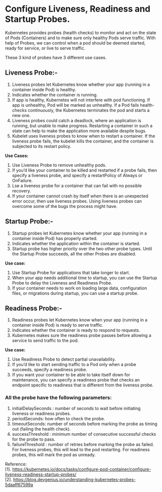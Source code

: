 # Configure Liveness, Readiness and Startup Probes.

Kubernetes provides probes (health checks) to monitor and act on the state of Pods (Containers) and to make sure only healthy Pods serve traffic. With 
help of Probes, we can control when a pod should be deemed started, ready for service, or live to serve traffic.


These 3 kind of probes have 3 different use cases. 

Liveness Probe:-
---
1. Liveness probes let Kubernetes know whether your app (running in a container inside Pod) is healthy.
2. Indicates whether the container is running.
3. If app is healthy, Kubernetes will not interfere with pod functioning. If app is unhealthy, Pod will be marked as unhealthy. If a Pod fails health-checks continuously, the Kubernetes terminates the pod and starts a new one.
4. Liveness probes could catch a deadlock, where an application is running, but unable to make progress. Restarting a container in such a state can help to make the application more available despite bugs.
5. Kubelet uses liveness probes to know when to restart a container. If the liveness probe fails, the kubelet kills the container, and the container is subjected to its restart policy.

<b>Use Cases:</b>
1. Use Liveness Probe to remove unhealthy pods.
2. If you’d like your container to be killed and restarted if a probe fails, then specify a liveness probe, and specify a restartPolicy of Always or OnFailure.
3. Lse a liveness probe for a container that can fail with no possible recovery.
4. If your container cannot crash by itself when there is an unexpected error occur, then use liveness probes. Using liveness probes can overcome some of the bugs the process might have.


<b>Startup Probe:- </b>
---
1. Startup probes let Kubernetes know whether your app (running in a container inside Pod) has properly started.
2. Indicates whether the application within the container is started.
3. Startup probe has higher priority over the two other probe types. Until the Startup Probe succeeds, all the other Probes are disabled.

<b>Use case:</b> 
1. Use Startup Probe for applications that take longer to start.
2. When your app needs additional time to startup, you can use the Startup Probe to delay the Liveness and Readiness Probe.
3. If your container needs to work on loading large data, configuration files, or migrations during startup, you can use a startup probe.
    
<b>Readiness Probe:-</b>
---

1. Readiness probes let Kubernetes know when your app (running in a container inside Pod) is ready to serve traffic.
2. Indicates whether the container is ready to respond to requests.
3. Kubernetes makes sure the readiness probe passes before allowing a service to send traffic to the pod.

<b>Use case:</b> 
1. Use Readiness Probe to detect partial unavailability.
2. If you’d like to start sending traffic to a Pod only when a probe succeeds, specify a readiness probe.
3. If you want your container to be able to take itself down for maintenance, you can specify a readiness probe that checks an endpoint specific to readiness that is different from the liveness probe.



### All the probe have the following parameters:

1. initialDelaySeconds : number of seconds to wait before initiating liveness or readiness probes.
2. periodSeconds: how often to check the probe.
3. timeoutSeconds: number of seconds before marking the probe as timing out (failing the health check).
4. successThreshold : minimum number of consecutive successful checks for the probe to pass.
5. failureThreshold : number of retries before marking the probe as failed. For liveness probes, this will lead to the pod restarting. For readiness probes, this will mark the pod as unready.



Reference:<br>
[1]. https://kubernetes.io/docs/tasks/configure-pod-container/configure-liveness-readiness-startup-probes/ <br>
[2]. https://blog.devgenius.io/understanding-kubernetes-probes-5daaff67599a 
